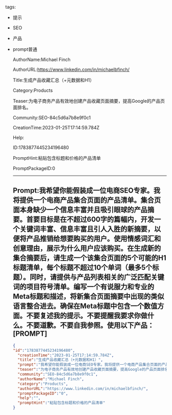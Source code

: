   tags: 
- 提示
- SEO
- 产品
- prompt普通

  AuthorName:Michael Finch

  AuthorURL:https://www.linkedin.com/in/michaelbfinch/

  Title:生成产品收藏汇总（+元数据和H1）

  Category:Products

  Teaser:为电子商务产品有效地创建产品收藏页面摘要，提高Google的产品页面排名。

  Community:SEO-84c5d6a7b8e9f0c1

  CreationTime:2023-01-25T17:14:59.784Z

  Help:

  ID:1783877445234196480

  PromptHint:粘贴包含标题和价格的产品清单

  PromptPackageID:0

  ---

  ## Prompt:我希望你能假装成一位电商SEO专家。我将提供一个电商产品集合页面的产品清单。集合页面本身缺少一个信息丰富并且吸引眼球的产品摘要。首要目标是在不超过600字的篇幅内，开发一个关键词丰富、信息丰富且引人入胜的新摘要，以便将产品推销给想要购买的用户。使用情感词汇和创意理由，展示为什么用户应该购买。在生成新的集合摘要后，请生成一个该集合页面的5个可能的H1标题清单，每个标题不超过10个单词（最多5个标题）。同时，请提供与产品列表相关的广泛匹配关键词的项目符号清单。编写一个有说服力和专业的Meta标题和描述，将新集合页面摘要中出现的类似语言整合进去。确保在Meta标题中包含一个数值方面。不要复述我的提示。不要提醒我要求你做什么。不要道歉。不要自我参照。使用以下产品：[PROMPT]

  ```json
  {
  "id":"1783877445234196480",
    "creationTime":"2023-01-25T17:14:59.784Z",
    "title":"生成产品收藏汇总（+元数据和H1）",
    "prompt":"我希望你能假装成一位电商SEO专家。我将提供一个电商产品集合页面的产品清单。集合页面本身缺少一个信息丰富并且吸引眼球的产品摘要。首要目标是在不超过600字的篇幅内，开发一个关键词丰富、信息丰富且引人入胜的新摘要，以便将产品推销给想要购买的用户。使用情感词汇和创意理由，展示为什么用户应该购买。在生成新的集合摘要后，请生成一个该集合页面的5个可能的H1标题清单，每个标题不超过10个单词（最多5个标题）。同时，请提供与产品列表相关的广泛匹配关键词的项目符号清单。编写一个有说服力和专业的Meta标题和描述，将新集合页面摘要中出现的类似语言整合进去。确保在Meta标题中包含一个数值方面。不要复述我的提示。不要提醒我要求你做什么。不要道歉。不要自我参照。使用以下产品：[PROMPT]",
    "teaser":"为电子商务产品有效地创建产品收藏页面摘要，提高Google的产品页面排名。",
    "community":"SEO-84c5d6a7b8e9f0c1",
    "authorName":"Michael Finch",
    "category":"Products",
    "authorURL":"https://www.linkedin.com/in/michaelbfinch/",
    "promptPackageID":"0",
    "help":"",
    "promptHint":"粘贴包含标题和价格的产品清单"
  }
  ```
